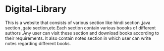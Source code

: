 # Digital-Library
This is a website that consists of various section like hindi section ,java section ,gate section,etc.Each section contain various boooks of different authors .Any user can visit these section and download books according to their requirements. It also contain notes section in which user can write notes regarding different books. 
